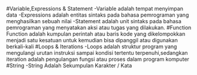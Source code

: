 #Variable,Expressions & Statement
-Variable adalah tempat menyimpan data
-Expressions adalah entitas sintaks pada bahasa pemrograman yang menghasilkan sebuah nilai
-Statement adalah unit sintaks pada bahasa pemrograman yang menyatakan aksi atau tugas yang dilakukan.
#Function
Function adalah kumpulan perintah atau baris kode yang dikelompokkan menjadi satu kesatuan untuk kemudian bisa dipanggil atau digunakan berkali-kali
#Loops & Iterations
-Loops adalah struktur program yang mengulangi urutan instruksi sampai kondisi tertentu terpenuhi,sedangkan iteration adalah pengulangan fungsi atau proses dalam program komputer
#String
-String Adalah Sekumpulan Karakter / Kata
